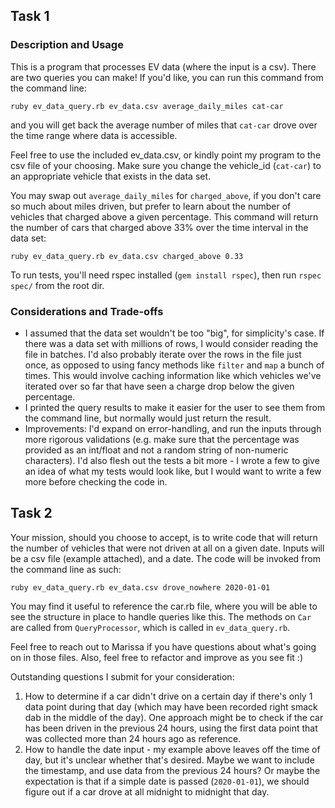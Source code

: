 ## Task 1

### Description and Usage

This is a program that processes EV data (where the input is a csv). There are two queries you can make! If you'd like, you can run this command from the command line:

```
ruby ev_data_query.rb ev_data.csv average_daily_miles cat-car
```

and you will get back the average number of miles that `cat-car` drove over the time range where data is accessible.

Feel free to use the included ev_data.csv, or kindly point my program to the csv file of your choosing. Make sure you change the vehicle_id (`cat-car`) to an appropriate vehicle that exists in the data set.

You may swap out `average_daily_miles` for `charged_above`, if you don't care so much about miles driven, but prefer to learn about the number of vehicles that charged above a given percentage. This command will return the number of cars that charged above 33% over the time interval in the data set:

```
ruby ev_data_query.rb ev_data.csv charged_above 0.33
```

To run tests, you'll need rspec installed (`gem install rspec`), then run `rspec spec/` from the root dir.

### Considerations and Trade-offs
- I assumed that the data set wouldn't be too "big", for simplicity's case. If there was a data set with millions of rows, I would consider reading the file in batches. I'd also probably iterate over the rows in the file just once, as opposed to using fancy methods like `filter` and `map` a bunch of times. This would involve caching information like which vehicles we've iterated over so far that have seen a charge drop below the given percentage.
- I printed the query results to make it easier for the user to see them from the command line, but normally would just return the result.
- Improvements: I'd expand on error-handling, and run the inputs through more rigorous validations (e.g. make sure that the percentage was provided as an int/float and not a random string of non-numeric characters). I'd also flesh out the tests a bit more - I wrote a few to give an idea of what my tests would look like, but I would want to write a few more before checking the code in.

## Task 2
Your mission, should you choose to accept, is to write code that will return the number of vehicles that were not driven at all on a given date. Inputs will be a csv file (example attached), and a date. The code will be invoked from the command line as such:

```
ruby ev_data_query.rb ev_data.csv drove_nowhere 2020-01-01
```

You may find it useful to reference the car.rb file, where you will be able to see the structure in place to handle queries like this. The methods on `Car` are called from `QueryProcessor`, which is called in `ev_data_query.rb`.

Feel free to reach out to Marissa if you have questions about what's going on in those files. Also, feel free to refactor and improve as you see fit :)

Outstanding questions I submit for your consideration:
1) How to determine if a car didn't drive on a certain day if there's only 1 data point during that day (which may have been recorded right smack dab in the middle of the day). One approach might be to check if the car has been driven in the previous 24 hours, using the first data point that was collected more than 24 hours ago as reference.
2) How to handle the date input - my example above leaves off the time of day, but it's unclear whether that's desired. Maybe we want to include the timestamp, and use data from the previous 24 hours? Or maybe the expectation is that if a simple date is passed (`2020-01-01`), we should figure out if a car drove at all midnight to midnight that day.